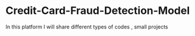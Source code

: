 # Credit-Card-Fraud-Detection-Model
In this platform I will share different types of codes , small projects

